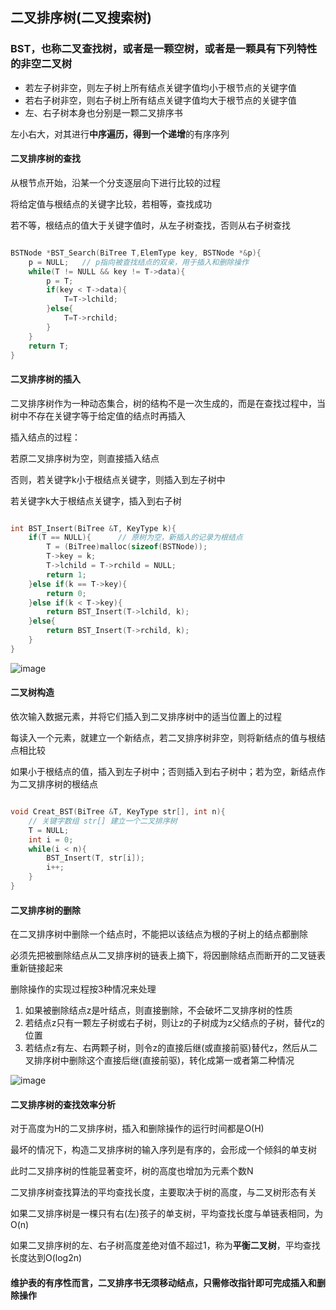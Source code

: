 ## 二叉排序树(二叉搜索树)

### BST，也称二叉查找树，或者是一颗空树，或者是一颗具有下列特性的非空二叉树

- 若左子树非空，则左子树上所有结点关键字值均小于根节点的关键字值
- 若右子树非空，则右子树上所有结点关键字值均大于根节点的关键字值
- 左、右子树本身也分别是一颗二叉排序书

左小右大，对其进行**中序遍历，**得到一个**递增**的有序序列

#### 二叉排序树的查找

从根节点开始，沿某一个分支逐层向下进行比较的过程

将给定值与根结点的关键字比较，若相等，查找成功

若不等，根结点的值大于关键字值时，从左子树查找，否则从右子树查找

```cpp

BSTNode *BST_Search(BiTree T,ElemType key, BSTNode *&p){
	p = NULL;	// p指向被查找结点的双亲，用于插入和删除操作
	while(T != NULL && key != T->data){
		p = T;
		if(key < T->data){
			T=T->lchild;
		}else{
			T=T->rchild;
		}		
	}
	return T;
}

```

#### 二叉排序树的插入

二叉排序树作为一种动态集合，树的结构不是一次生成的，而是在查找过程中，当树中不存在关键字等于给定值的结点时再插入

插入结点的过程：

若原二叉排序树为空，则直接插入结点

否则，若关键字k小于根结点关键字，则插入到左子树中

若关键字k大于根结点关键字，插入到右子树

```cpp

int BST_Insert(BiTree &T, KeyType k){	
	if(T == NULL){		// 原树为空，新插入的记录为根结点
		T = (BiTree)malloc(sizeof(BSTNode));
		T->key = k;
		T->lchild = T->rchild = NULL;
		return 1;
	}else if(k == T->key){
		return 0;	
	}else if(k < T->key){
		return BST_Insert(T->lchild, k);
	}else{
		return BST_Insert(T->rchild, k);
	}	
}

```

![image](https://github.com/YC-L/Postgraduate-examination/blob/DataStructure/imgs/Binary-sort-tree-insertion.png)

#### 二叉树构造

依次输入数据元素，并将它们插入到二叉排序树中的适当位置上的过程

每读入一个元素，就建立一个新结点，若二叉排序树非空，则将新结点的值与根结点相比较

如果小于根结点的值，插入到左子树中；否则插入到右子树中；若为空，新结点作为二叉排序树的根结点

```cpp

void Creat_BST(BiTree &T, KeyType str[], int n){
	// 关键字数组 str[] 建立一个二叉排序树
	T = NULL;
	int i = 0;
	while(i < n){
		BST_Insert(T, str[i]);
		i++;
	}
}

```

#### 二叉排序树的删除

在二叉排序树中删除一个结点时，不能把以该结点为根的子树上的结点都删除

必须先把被删除结点从二叉排序树的链表上摘下，将因删除结点而断开的二叉链表重新链接起来

删除操作的实现过程按3种情况来处理

1. 如果被删除结点z是叶结点，则直接删除，不会破坏二叉排序树的性质
2. 若结点z只有一颗左子树或右子树，则让z的子树成为z父结点的子树，替代z的位置
3. 若结点z有左、右两颗子树，则令z的直接后继(或直接前驱)替代z，然后从二叉排序树中删除这个直接后继(直接前驱)，转化成第一或者第二种情况

![image](https://github.com/YC-L/Postgraduate-examination/blob/DataStructure/imgs/Binary-sort-tree-Deletion.png)

#### 二叉排序树的查找效率分析

对于高度为H的二叉排序树，插入和删除操作的运行时间都是O(H)

最坏的情况下，构造二叉排序树的输入序列是有序的，会形成一个倾斜的单支树

此时二叉排序树的性能显著变坏，树的高度也增加为元素个数N

二叉排序树查找算法的平均查找长度，主要取决于树的高度，与二叉树形态有关

如果二叉排序树是一棵只有右(左)孩子的单支树，平均查找长度与单链表相同，为O(n)

如果二叉排序树的左、右子树高度差绝对值不超过1，称为**平衡二叉树**，平均查找长度达到O(log2n)

#### 维护表的有序性而言，二叉排序书无须移动结点，只需修改指针即可完成插入和删除操作



